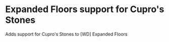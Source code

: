 # Expanded Floors support for Cupro's Stones
Adds support for Cupro's Stones to [WD] Expanded Floors
